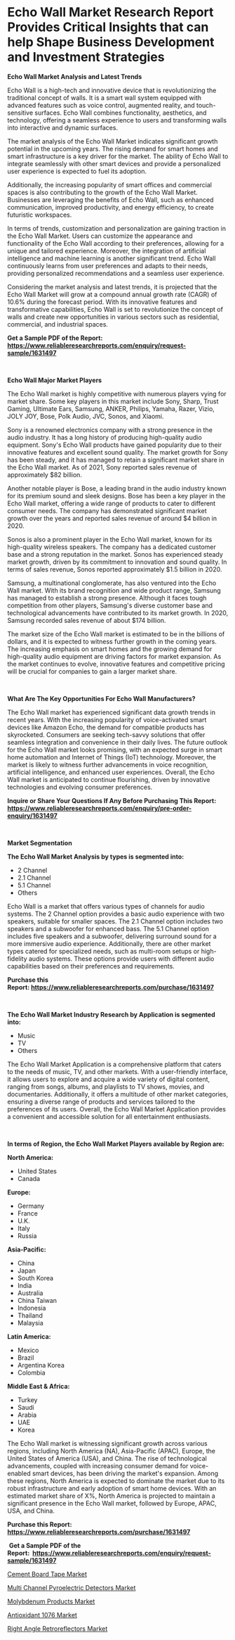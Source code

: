 <p><h1>Echo Wall Market Research Report Provides Critical Insights that can help Shape Business Development and Investment Strategies</h1></p><p><strong>Echo Wall Market Analysis and Latest Trends</strong></p>
<p><p>Echo Wall is a high-tech and innovative device that is revolutionizing the traditional concept of walls. It is a smart wall system equipped with advanced features such as voice control, augmented reality, and touch-sensitive surfaces. Echo Wall combines functionality, aesthetics, and technology, offering a seamless experience to users and transforming walls into interactive and dynamic surfaces.</p><p>The market analysis of the Echo Wall Market indicates significant growth potential in the upcoming years. The rising demand for smart homes and smart infrastructure is a key driver for the market. The ability of Echo Wall to integrate seamlessly with other smart devices and provide a personalized user experience is expected to fuel its adoption.</p><p>Additionally, the increasing popularity of smart offices and commercial spaces is also contributing to the growth of the Echo Wall Market. Businesses are leveraging the benefits of Echo Wall, such as enhanced communication, improved productivity, and energy efficiency, to create futuristic workspaces.</p><p>In terms of trends, customization and personalization are gaining traction in the Echo Wall Market. Users can customize the appearance and functionality of the Echo Wall according to their preferences, allowing for a unique and tailored experience. Moreover, the integration of artificial intelligence and machine learning is another significant trend. Echo Wall continuously learns from user preferences and adapts to their needs, providing personalized recommendations and a seamless user experience.</p><p>Considering the market analysis and latest trends, it is projected that the Echo Wall Market will grow at a compound annual growth rate (CAGR) of 10.6% during the forecast period. With its innovative features and transformative capabilities, Echo Wall is set to revolutionize the concept of walls and create new opportunities in various sectors such as residential, commercial, and industrial spaces.</p></p>
<p><strong>Get a Sample PDF of the Report:&nbsp; <a href="https://www.reliableresearchreports.com/enquiry/request-sample/1631497">https://www.reliableresearchreports.com/enquiry/request-sample/1631497</a></strong></p>
<p>&nbsp;</p>
<p><strong>Echo Wall Major Market Players</strong></p>
<p><p>The Echo Wall market is highly competitive with numerous players vying for market share. Some key players in this market include Sony, Sharp, Trust Gaming, Ultimate Ears, Samsung, ANKER, Philips, Yamaha, Razer, Vizio, JOLY JOY, Bose, Polk Audio, JVC, Sonos, and Xiaomi.</p><p>Sony is a renowned electronics company with a strong presence in the audio industry. It has a long history of producing high-quality audio equipment. Sony's Echo Wall products have gained popularity due to their innovative features and excellent sound quality. The market growth for Sony has been steady, and it has managed to retain a significant market share in the Echo Wall market. As of 2021, Sony reported sales revenue of approximately $82 billion.</p><p>Another notable player is Bose, a leading brand in the audio industry known for its premium sound and sleek designs. Bose has been a key player in the Echo Wall market, offering a wide range of products to cater to different consumer needs. The company has demonstrated significant market growth over the years and reported sales revenue of around $4 billion in 2020.</p><p>Sonos is also a prominent player in the Echo Wall market, known for its high-quality wireless speakers. The company has a dedicated customer base and a strong reputation in the market. Sonos has experienced steady market growth, driven by its commitment to innovation and sound quality. In terms of sales revenue, Sonos reported approximately $1.5 billion in 2020.</p><p>Samsung, a multinational conglomerate, has also ventured into the Echo Wall market. With its brand recognition and wide product range, Samsung has managed to establish a strong presence. Although it faces tough competition from other players, Samsung's diverse customer base and technological advancements have contributed to its market growth. In 2020, Samsung recorded sales revenue of about $174 billion.</p><p>The market size of the Echo Wall market is estimated to be in the billions of dollars, and it is expected to witness further growth in the coming years. The increasing emphasis on smart homes and the growing demand for high-quality audio equipment are driving factors for market expansion. As the market continues to evolve, innovative features and competitive pricing will be crucial for companies to gain a larger market share.</p></p>
<p>&nbsp;</p>
<p><strong>What Are The Key Opportunities For Echo Wall Manufacturers?</strong></p>
<p><p>The Echo Wall market has experienced significant data growth trends in recent years. With the increasing popularity of voice-activated smart devices like Amazon Echo, the demand for compatible products has skyrocketed. Consumers are seeking tech-savvy solutions that offer seamless integration and convenience in their daily lives. The future outlook for the Echo Wall market looks promising, with an expected surge in smart home automation and Internet of Things (IoT) technology. Moreover, the market is likely to witness further advancements in voice recognition, artificial intelligence, and enhanced user experiences. Overall, the Echo Wall market is anticipated to continue flourishing, driven by innovative technologies and evolving consumer preferences.</p></p>
<p><strong>Inquire or Share Your Questions If Any Before Purchasing This Report: <a href="https://www.reliableresearchreports.com/enquiry/pre-order-enquiry/1631497">https://www.reliableresearchreports.com/enquiry/pre-order-enquiry/1631497</a></strong></p>
<p>&nbsp;</p>
<p><strong>Market Segmentation</strong></p>
<p><strong>The Echo Wall Market Analysis by types is segmented into:</strong></p>
<p><ul><li>2 Channel</li><li>2.1 Channel</li><li>5.1 Channel</li><li>Others</li></ul></p>
<p><p>Echo Wall is a market that offers various types of channels for audio systems. The 2 Channel option provides a basic audio experience with two speakers, suitable for smaller spaces. The 2.1 Channel option includes two speakers and a subwoofer for enhanced bass. The 5.1 Channel option includes five speakers and a subwoofer, delivering surround sound for a more immersive audio experience. Additionally, there are other market types catered for specialized needs, such as multi-room setups or high-fidelity audio systems. These options provide users with different audio capabilities based on their preferences and requirements.</p></p>
<p><strong>Purchase this Report:&nbsp;<a href="https://www.reliableresearchreports.com/purchase/1631497">https://www.reliableresearchreports.com/purchase/1631497</a></strong></p>
<p>&nbsp;</p>
<p><strong>The Echo Wall Market Industry Research by Application is segmented into:</strong></p>
<p><ul><li>Music</li><li>TV</li><li>Others</li></ul></p>
<p><p>The Echo Wall Market Application is a comprehensive platform that caters to the needs of music, TV, and other markets. With a user-friendly interface, it allows users to explore and acquire a wide variety of digital content, ranging from songs, albums, and playlists to TV shows, movies, and documentaries. Additionally, it offers a multitude of other market categories, ensuring a diverse range of products and services tailored to the preferences of its users. Overall, the Echo Wall Market Application provides a convenient and accessible solution for all entertainment enthusiasts.</p></p>
<p>&nbsp;</p>
<p><strong>In terms of Region, the Echo Wall Market Players available by Region are:</strong></p>
<p>
    <p> <strong> North America: </strong>
        <ul>
            <li>United States</li>
            <li>Canada</li>
        </ul>
        </p> 
    <p> <strong> Europe: </strong>
        <ul>
            <li>Germany</li>
            <li>France</li>
            <li>U.K.</li>
            <li>Italy</li>
            <li>Russia</li>
        </ul>
        </p> 
    <p> <strong> Asia-Pacific: </strong>
        <ul>
            <li>China</li>
            <li>Japan</li>
            <li>South Korea</li>
            <li>India</li>
            <li>Australia</li>
            <li>China Taiwan</li>
            <li>Indonesia</li>
            <li>Thailand</li>
            <li>Malaysia</li>
        </ul>
        </p> 
    <p> <strong> Latin America: </strong>
        <ul>
            <li>Mexico</li>
            <li>Brazil</li>
            <li>Argentina Korea</li>
            <li>Colombia</li>
        </ul>
        </p> 
    <p> <strong> Middle East & Africa: </strong>
        <ul>
            <li>Turkey</li>
            <li>Saudi</li>
            <li>Arabia</li>
            <li>UAE</li>
            <li>Korea</li>
        </ul>
    </p>
    </p>
<p><p>The Echo Wall market is witnessing significant growth across various regions, including North America (NA), Asia-Pacific (APAC), Europe, the United States of America (USA), and China. The rise of technological advancements, coupled with increasing consumer demand for voice-enabled smart devices, has been driving the market's expansion. Among these regions, North America is expected to dominate the market due to its robust infrastructure and early adoption of smart home devices. With an estimated market share of X%, North America is projected to maintain a significant presence in the Echo Wall market, followed by Europe, APAC, USA, and China.</p></p>
<p><strong>Purchase this Report: <a href="https://www.reliableresearchreports.com/purchase/1631497">https://www.reliableresearchreports.com/purchase/1631497</a></strong></p>
<p>&nbsp;<strong>Get a Sample PDF of the Report:&nbsp;&nbsp;<a href="https://www.reliableresearchreports.com/enquiry/request-sample/1631497">https://www.reliableresearchreports.com/enquiry/request-sample/1631497</a></strong></p>
<p><strong></strong></p>
<p><p><a href="https://github.com/GroverBarry/Market-Research-Report-List-3/blob/main/cement-board-tape-market.md">Cement Board Tape Market</a></p><p><a href="https://issuu.com/reportprime-2/docs/multi-channel-pyroelectric-detectors-market-size-2">Multi Channel Pyroelectric Detectors Market</a></p><p><a href="https://www.linkedin.com/pulse/decoding-molybdenum-products-market-deep-dive-latest-trends-tolke/">Molybdenum Products Market</a></p><p><a href="https://www.linkedin.com/pulse/antioxidant-1076-market-share-amp-new-trends-analysis-report-0zpee/">Antioxidant 1076 Market</a></p><p><a href="https://issuu.com/reportprime-2/docs/right-angle-retroreflectors-market-size-2030.pptx">Right Angle Retroreflectors Market</a></p></p>